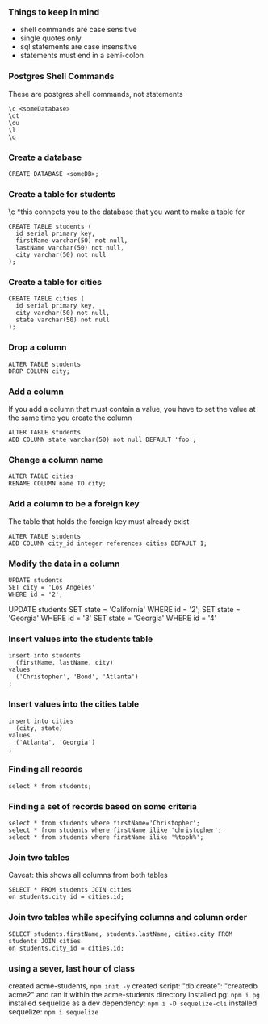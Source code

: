 ### Things to keep in mind
- shell commands are case sensitive
- single quotes only
- sql statements are case insensitive
- statements must end in a semi-colon

### Postgres Shell Commands
These are postgres shell commands, not statements
```
\c <someDatabase>
\dt
\du
\l
\q
```

### Create a database
```
CREATE DATABASE <someDB>;
```

### Create a table for students
\c <someDB> *this connects you to the database that you want to make a table for 
```
CREATE TABLE students (
  id serial primary key,
  firstName varchar(50) not null,
  lastName varchar(50) not null,
  city varchar(50) not null
);
```

### Create a table for cities
```
CREATE TABLE cities (
  id serial primary key,
  city varchar(50) not null,
  state varchar(50) not null
);
```

### Drop a column
```
ALTER TABLE students 
DROP COLUMN city;
```

### Add a column
If you add a column that must contain a value, you have to set the value at the same time you create the column
```
ALTER TABLE students
ADD COLUMN state varchar(50) not null DEFAULT 'foo';
```

### Change a column name
```
ALTER TABLE cities 
RENAME COLUMN name TO city;
```

### Add a column to be a foreign key
The table that holds the foreign key must already exist
```
ALTER TABLE students
ADD COLUMN city_id integer references cities DEFAULT 1;
```

### Modify the data in a column
```
UPDATE students
SET city = 'Los Angeles' 
WHERE id = '2';
```

UPDATE students
SET state = 'California' 
WHERE id = '2';
SET state = 'Georgia' 
WHERE id = '3'
SET state = 'Georgia' 
WHERE id = '4'

### Insert values into the students table
```
insert into students
  (firstName, lastName, city)
values
  ('Christopher', 'Bond', 'Atlanta')
;
```

### Insert values into the cities table
```
insert into cities
  (city, state)
values
  ('Atlanta', 'Georgia')
;
```

### Finding all records
```
select * from students;
```

### Finding a set of records based on some criteria
```
select * from students where firstName='Christopher';
select * from students where firstName ilike 'christopher';
select * from students where firstName ilike '%toph%';
```

### Join two tables
Caveat: this shows all columns from both tables
```
SELECT * FROM students JOIN cities
on students.city_id = cities.id;
```

### Join two tables while specifying columns and column order
```
SELECT students.firstName, students.lastName, cities.city FROM students JOIN cities
on students.city_id = cities.id;
```

### using a sever, last hour of class
created acme-students, `npm init -y`
created script: "db:create": "createdb acme2" and ran it within  the acme-students directory
installed pg: `npm i pg`
installed sequelize as a dev dependency: `npm i -D sequelize-cli`
installed sequelize: `npm i sequelize`